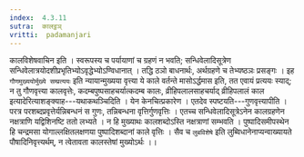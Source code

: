```yaml
---
index:  4.3.11
sutra:  कालट्ठञ्
vritti:  padamanjari
---
```


कालविशेषवाचिन इति । स्वरूपस्य च पर्यायाणां च ग्रहणं न भवति; सन्धिवेलादिसूत्रेण सन्धिवेलात्रयोदशीप्रभृतिभ्योऽवृद्धेभ्योऽण्विधानात् । तद्धि ठञो बाधनार्थः, अर्थग्रहणे च तेभ्यष्ठञः प्रसङ्गः ।
इह `गौणमुख्ययोर्मुख्ये सम्प्रत्ययः` इति न्यायान्मुख्यया वृत्त्या ये काले वर्तन्ते मासोऽर्द्धमास इति, तत एवायं प्रत्ययः स्याद्; न तु गौणवृत्त्या कालवृत्तेः, कदम्बपुष्पसाहचर्यात्कदम्ब कालः, व्रीहिपलालसाहचर्याद् व्रीहिपलालं काल इत्यादेरित्याशङ्क्याह---यथाकथञ्चिदिति । येन केनचित्प्रकारेण । एतदेव स्पष्टयति---गुणवृत्त्यापीति । परत्र परशब्दप्रवृत्तेर्यन्निबन्धनं स गुणः, तन्निबन्धना वृत्तिर्गुणवृत्तिः । एतच्च सन्धिवेलादिसूत्रेऽनेन कालग्रहणेन नक्षत्राणि यद्विशिनष्टि ततो लभ्यते । न हि मुख्याथः कालशब्दोऽस्ति नक्षत्राणां सम्भवति । पुष्पादिसमीपस्थेन हि चन्द्रमसा योगाल्लक्षितलक्षणया पुष्पादिशब्दानां काले वृत्तिः । सैव च `लुबविशेषे` इति लुब्विधानेनाप्यन्वाख्यायते पौषादिनिवृत्त्यर्थम्, न त्वेतावता कालस्तेषां मुख्योऽर्थः ।।
